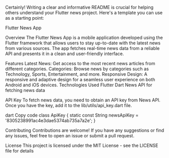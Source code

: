 
Certainly! Writing a clear and informative README is crucial for helping others understand your Flutter news project. Here's a template you can use as a starting point:

Flutter News App

Overview
The Flutter News App is a mobile application developed using the Flutter framework that allows users to stay up-to-date with the latest news from various sources. The app fetches real-time news data from a reliable API and presents it in a clean and user-friendly interface.

Features
Latest News: Get access to the most recent news articles from different categories.
Categories: Browse news by categories such as Technology, Sports, Entertainment, and more.
Responsive Design: A responsive and adaptive design for a seamless user experience on both Android and iOS devices.
Technologies Used
Flutter
Dart
News API for fetching news data

API Key
To fetch news data, you need to obtain an API key from News API. Once you have the key, add it to the lib/utils/api_key.dart file.

dart
Copy code
class ApiKey {
  static const String newsApiKey = '8305238991ac4e3dae5374ab735a7a2e';
}

Contributing
Contributions are welcome! If you have any suggestions or find any issues, feel free to open an issue or submit a pull request.

License
This project is licensed under the MIT License - see the LICENSE file for details
